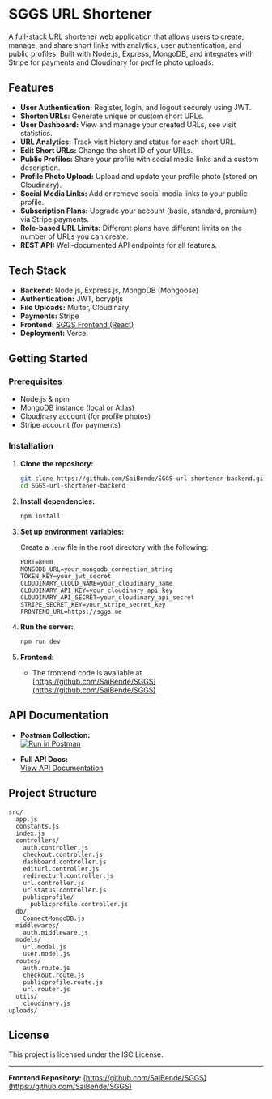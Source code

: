 # SGGS URL Shortener

A full-stack URL shortener web application that allows users to create, manage, and share short links with analytics, user authentication, and public profiles. Built with Node.js, Express, MongoDB, and integrates with Stripe for payments and Cloudinary for profile photo uploads.

## Features

- **User Authentication:** Register, login, and logout securely using JWT.
- **Shorten URLs:** Generate unique or custom short URLs.
- **User Dashboard:** View and manage your created URLs, see visit statistics.
- **URL Analytics:** Track visit history and status for each short URL.
- **Edit Short URLs:** Change the short ID of your URLs.
- **Public Profiles:** Share your profile with social media links and a custom description.
- **Profile Photo Upload:** Upload and update your profile photo (stored on Cloudinary).
- **Social Media Links:** Add or remove social media links to your public profile.
- **Subscription Plans:** Upgrade your account (basic, standard, premium) via Stripe payments.
- **Role-based URL Limits:** Different plans have different limits on the number of URLs you can create.
- **REST API:** Well-documented API endpoints for all features.

## Tech Stack

- **Backend:** Node.js, Express.js, MongoDB (Mongoose)
- **Authentication:** JWT, bcryptjs
- **File Uploads:** Multer, Cloudinary
- **Payments:** Stripe
- **Frontend:** [SGGS Frontend (React)](https://github.com/SaiBende/SGGS)
- **Deployment:** Vercel

## Getting Started

### Prerequisites

- Node.js & npm
- MongoDB instance (local or Atlas)
- Cloudinary account (for profile photos)
- Stripe account (for payments)

### Installation

1. **Clone the repository:**
    ```sh
    git clone https://github.com/SaiBende/SGGS-url-shortener-backend.git
    cd SGGS-url-shortener-backend
    ```

2. **Install dependencies:**
    ```sh
    npm install
    ```

3. **Set up environment variables:**

    Create a `.env` file in the root directory with the following:
    ```
    PORT=8000
    MONGODB_URL=your_mongodb_connection_string
    TOKEN_KEY=your_jwt_secret
    CLOUDINARY_CLOUD_NAME=your_cloudinary_name
    CLOUDINARY_API_KEY=your_cloudinary_api_key
    CLOUDINARY_API_SECRET=your_cloudinary_api_secret
    STRIPE_SECRET_KEY=your_stripe_secret_key
    FRONTEND_URL=https://sggs.me
    ```

4. **Run the server:**
    ```sh
    npm run dev
    ```

5. **Frontend:**
    - The frontend code is available at [https://github.com/SaiBende/SGGS](https://github.com/SaiBende/SGGS)

## API Documentation

- **Postman Collection:**  
  [![Run in Postman](https://run.pstmn.io/button.svg)](https://god.gw.postman.com/run-collection/36146554-a40822b8-8e0d-4614-81c8-f2d8f9db34fd?action=collection%2Ffork&source=rip_markdown&collection-url=entityId%3D36146554-a40822b8-8e0d-4614-81c8-f2d8f9db34fd%26entityType%3Dcollection%26workspaceId%3D660e842f-3675-4dc6-89e2-705d6acab151)

- **Full API Docs:**  
  [View API Documentation](https://documenter.getpostman.com/view/36146554/2sA3rwNEr3)

## Project Structure

```
src/
  app.js
  constants.js
  index.js
  controllers/
    auth.controller.js
    checkout.controller.js
    dashboard.controller.js
    editurl.controller.js
    redirecturl.controller.js
    url.controller.js
    urlstatus.controller.js
    publicprofile/
      publicprofile.controller.js
  db/
    ConnectMongoDB.js
  middlewares/
    auth.middleware.js
  models/
    url.model.js
    user.model.js
  routes/
    auth.route.js
    checkout.route.js
    publicprofile.route.js
    url.router.js
  utils/
    cloudinary.js
uploads/
```

## License

This project is licensed under the ISC License.

---

**Frontend Repository:** [https://github.com/SaiBende/SGGS](https://github.com/SaiBende/SGGS)